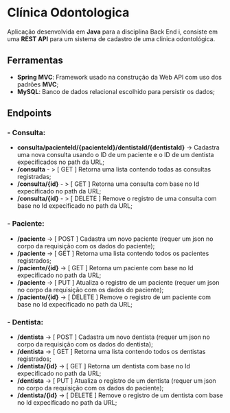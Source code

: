 # Clínica Odontologica

Aplicação desenvolvida em **Java** para a disciplina Back End i, consiste em uma **REST API** para um sistema de cadastro de uma clinica odontológica.

## Ferramentas
- **Spring MVC**: Framework usado na construção da Web API com uso dos padrões **MVC**;
- **MySQL**: Banco de dados relacional escolhido para persistir os dados;
## Endpoints
### - Consulta:
  - **consulta/pacienteId/{pacienteId}/dentistaId/{dentistaId}** -> Cadastra uma nova consulta usando o ID de um paciente e o ID de um dentista expecificados no path da URL;
  - **/consulta** - > \[ GET \] Retorna uma lista contendo  todas as consultas registradas;
  -  **/consulta/{id}** - > \[ GET \] Retorna uma consulta com base no Id expecificado no path da URL;
  -  **/consulta/{id}** - > \[ DELETE \] Remove o registro de uma consulta com base no Id expecificado no path da URL;

### - Paciente:
  - **/paciente** -> \[ POST \] Cadastra um novo paciente (requer um json no corpo da requisição com os dados do paciente);
  - **/paciente** -> \[ GET \] Retorna uma lista contendo todos os pacientes registrados;
  - **/paciente/{id}** -> \[ GET \] Retorna um paciente com base no Id expecificado no path da URL;
  - **/paciente** -> \[ PUT \] Atualiza o registro de um paciente (requer um json no corpo da requisição com os dados do paciente);
  - **/paciente/{id}** -> \[ DELETE \] Remove o registro de um paciente com base no Id expecificado no path da URL;

### - Dentista:
  - **/dentista** -> \[ POST \] Cadastra um novo dentista (requer um json no corpo da requisição com os dados do dentista);
  - **/dentista** -> \[ GET \] Retorna uma lista contendo todos os dentistas registrados;
  - **/dentista/{id}** -> \[ GET \] Retorna um dentista com base no Id expecificado no path da URL;
  - **/dentista** -> \[ PUT \] Atualiza o registro de um dentista (requer um json no corpo da requisição com os dados do paciente);
  - **/dentista/{id}** -> \[ DELETE \] Remove o registro de um dentista com base no Id expecificado no path da URL;